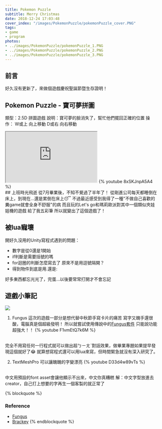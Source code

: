 ```yaml
---
title: Pokemon Puzzle
subtitle: Merry Christmas
date: 2018-12-24 17:03:48
cover_index: "/images/PokemonPuzzle/pokemonPuzzle_cover.PNG"
tags:
- game
- program
photos:
- ../images/PokemonPuzzle/pokemonPuzzle_1.PNG
- ../images/PokemonPuzzle/pokemonPuzzle_2.PNG
- ../images/PokemonPuzzle/pokemonPuzzle_3.PNG
---
```

## 前言
好久沒有更新了，來做個遊戲慶祝聖誕節暨生存證明！

## Pokemon Puzzle - 寶可夢拼圖
類型：2.5D 拼圖遊戲
說明：寶可夢的臉消失了，幫忙他們擺回正確的位置
操作：
W或上 向上移動
D或右 向右移動

<iframe class="itch_and_ghcard" src="https://itch.io/embed/348924?linkback=true" height="167px"> </iframe>
{% youtube 8xSKJnpA5A4 %}
</br>
## 上班時光飛逝
從7月畢業後，不知不覺過了半年了！
從剛進公司每天都睡倒在床上，到現在...還是累倒在床上😴
不過最近感受到我得了一種"不做自己喜歡的糞game就會全身不舒服"的病
而且玩的Let's go和瑪莉歐派對其中一個類似夾娃娃機的遊戲 給了我五彩筆
所以就變出了這個遊戲了！

## 被lua寵壞
開好久沒用的Unity寫程式遇到的問題：
* 數字是從0還是1開始
* if判斷是需要括號的嗎
* for迴圈的判斷怎麼寫去了 原來不是用逗號隔開？
* 得到物件到底是用.還是:

好多東西都忘光光了，完蛋...以後要常常打開才不會忘記

## 遊戲小筆記
<a href="https://github.com/aekly268/PokemonPuzzle"><img class="itch_and_ghcard" src="https://gh-card.dev/repos/aekly268/PokemonPuzzle.svg"></a>

1. Fungus
這次的遊戲一部分是想代替中秋節手寫卡片的痛苦
寫字又醜手還很酸，電腦真是個超級發明！
所以就嘗試使用傳說中的[Fungus套件](http://fungusgames.com/) 只能說功能超強大！！
{% youtube F1vmEtQ7k6M %}
<br>
完全不用寫任何一行程式就可以做出超ㄅㄧㄤˋ對話效果，做畢業專題如果提早發現這個就好了😂
就算想寫程式還可以用lua來寫，但時間緊急就沒有深入研究了。

2. TextMeshPro
可以讓醜醜的字變漂亮
{% youtube D33d4w89vTs %}
<br>
中文用預設的font asset會讓他顯示不出來，中文你真糟糕
解：中文字型放進去creator，自己打上想要的字再生一個客製的就正常了

{% blockquote  %}
### Reference
- [Fungus](https://www.youtube.com/channel/UCppb1KXfC0mSx74vjgOBMeA)
- [Brackey](https://www.youtube.com/user/Brackeys/videos)
{% endblockquote %}
